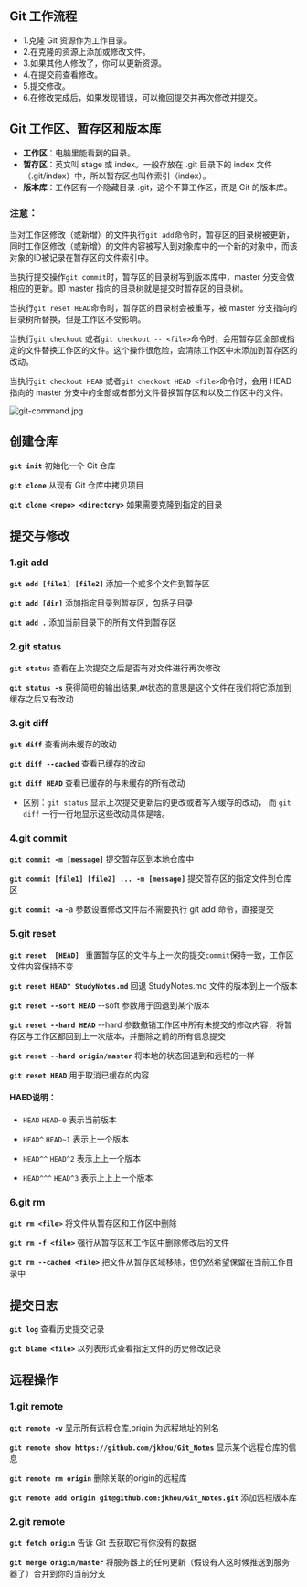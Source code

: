 
## Git 工作流程
- 1.克隆 Git 资源作为工作目录。
- 2.在克隆的资源上添加或修改文件。
- 3.如果其他人修改了，你可以更新资源。
- 4.在提交前查看修改。
- 5.提交修改。
- 6.在修改完成后，如果发现错误，可以撤回提交并再次修改并提交。

## Git 工作区、暂存区和版本库
- **工作区**：电脑里能看到的目录。
- **暂存区**：英文叫 stage 或 index。一般存放在 .git 目录下的 index 文件（.git/index）中，所以暂存区也叫作索引（index）。
- **版本库**：工作区有一个隐藏目录 .git，这个不算工作区，而是 Git 的版本库。

### 注意：

当对工作区修改（或新增）的文件执行`git add`命令时，暂存区的目录树被更新，同时工作区修改（或新增）的文件内容被写入到对象库中的一个新的对象中，而该对象的ID被记录在暂存区的文件索引中。

当执行提交操作`git commit`时，暂存区的目录树写到版本库中，master 分支会做相应的更新。即 master 指向的目录树就是提交时暂存区的目录树。

当执行`git reset HEAD`命令时，暂存区的目录树会被重写，被 master 分支指向的目录树所替换，但是工作区不受影响。

当执行`git checkout` 或者`git checkout -- <file>`命令时，会用暂存区全部或指定的文件替换工作区的文件。这个操作很危险，会清除工作区中未添加到暂存区的改动。

当执行`git checkout HEAD` 或者`git checkout HEAD <file>`命令时，会用 HEAD 指向的 master 分支中的全部或者部分文件替换暂存区和以及工作区中的文件。


![git-command.jpg](https://www.runoob.com/wp-content/uploads/2015/02/git-command.jpg)

## 创建仓库
 **`git init`** 初始化一个 Git 仓库
 
 **`git clone`** 从现有 Git 仓库中拷贝项目
 
 **`git clone <repo> <directory>`**  如果需要克隆到指定的目录
 
 
## 提交与修改

### 1.git add

**`git add [file1] [file2]`** 添加一个或多个文件到暂存区

**`git add [dir]`** 添加指定目录到暂存区，包括子目录

**`git add .`** 添加当前目录下的所有文件到暂存区

### 2.git status

**`git status`** 查看在上次提交之后是否有对文件进行再次修改

**`git status -s`** 获得简短的输出结果,`AM`状态的意思是这个文件在我们将它添加到缓存之后又有改动

### 3.git diff

**`git diff`** 查看尚未缓存的改动

**`git diff --cached`** 查看已缓存的改动

**`git diff HEAD`** 查看已缓存的与未缓存的所有改动

- 区别：`git status` 显示上次提交更新后的更改或者写入缓存的改动， 而 `git diff` 一行一行地显示这些改动具体是啥。

### 4.git commit

**`git commit -m [message]`** 提交暂存区到本地仓库中

**`git commit [file1] [file2] ... -m [message]`** 提交暂存区的指定文件到仓库区

**`git commit -a`** -a 参数设置修改文件后不需要执行 git add 命令，直接提交

### 5.git reset

**`git reset  [HEAD] `** 重置暂存区的文件与上一次的提交`commit`保持一致，工作区文件内容保持不变

**`git reset HEAD^ StudyNotes.md`** 回退 StudyNotes.md 文件的版本到上一个版本 

**`git reset --soft HEAD`** --soft 参数用于回退到某个版本

**`git reset --hard HEAD`** --hard 参数撤销工作区中所有未提交的修改内容，将暂存区与工作区都回到上一次版本，并删除之前的所有信息提交

**`git reset --hard origin/master`** 将本地的状态回退到和远程的一样

**`git reset HEAD`** 用于取消已缓存的内容
 
 #### HAED说明：
 
 - `HEAD` `HEAD~0` 表示当前版本
 
 - `HEAD^` `HEAD~1` 表示上一个版本
 
 - `HEAD^^` `HEAD^2` 表示上上一个版本
 
 - `HEAD^^^` `HEAD^3` 表示上上上一个版本
 
 ### 6.git rm
 
 **`git rm <file>`** 将文件从暂存区和工作区中删除
 
 **`git rm -f <file>`** 强行从暂存区和工作区中删除修改后的文件
 
 **`git rm --cached <file>`** 把文件从暂存区域移除，但仍然希望保留在当前工作目录中
 
 ## 提交日志
 
 **`git log`**  查看历史提交记录
 
 **`git blame <file>`** 以列表形式查看指定文件的历史修改记录
 
 ## 远程操作
 
 ### 1.git remote
 
 **`git remote -v`** 显示所有远程仓库,origin 为远程地址的别名
 
 **`git remote show https://github.com/jkhou/Git_Notes`** 显示某个远程仓库的信息
 
 **`git remote rm origin`** 删除关联的origin的远程库
 
 **`git remote add origin git@github.com:jkhou/Git_Notes.git`** 添加远程版本库
 
  ### 2.git remote
 
 **`git fetch origin`** 告诉 Git 去获取它有你没有的数据
 
 **`git merge origin/master`** 将服务器上的任何更新（假设有人这时候推送到服务器了）合并到你的当前分支
 
 
 
 
 
 
